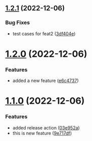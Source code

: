 ## [1.2.1](https://github.com/CR4ZED/github-actions/compare/v1.2.0...v1.2.1) (2022-12-06)


### Bug Fixes

* test cases for feat2 ([3df404e](https://github.com/CR4ZED/github-actions/commit/3df404ee59b5c206be792a9d77def579b53aa230))



# [1.2.0](https://github.com/CR4ZED/github-actions/compare/v1.1.0...v1.2.0) (2022-12-06)


### Features

* added a new feature ([e6c4737](https://github.com/CR4ZED/github-actions/commit/e6c47379ad102ce9024a9a09ba0488e81a79979a))



# [1.1.0](https://github.com/CR4ZED/github-actions/compare/03e952a6f83bffde498f1d0034ce337e0982d21c...v1.1.0) (2022-12-06)


### Features

* added release action ([03e952a](https://github.com/CR4ZED/github-actions/commit/03e952a6f83bffde498f1d0034ce337e0982d21c))
* this is new feature ([9e717df](https://github.com/CR4ZED/github-actions/commit/9e717df0f3cef1db9d7184c59db337870029dffd))



